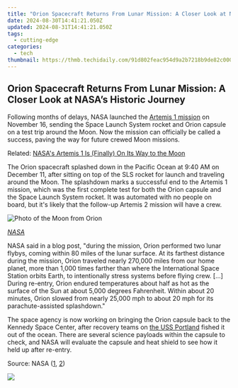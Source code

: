 ```yaml
---
title: "Orion Spacecraft Returns From Lunar Mission: A Closer Look at NASA’s Historic Journey"
date: 2024-08-30T14:41:21.050Z
updated: 2024-08-31T14:41:21.050Z
tags:
  - cutting-edge
categories:
  - tech
thumbnail: https://thmb.techidaily.com/91d802feac954d9a2b7218b9de82c000f339447018e6cb53073b6a41a90f92e5.jpg
---
```


## Orion Spacecraft Returns From Lunar Mission: A Closer Look at NASA’s Historic Journey

Following months of delays, NASA launched the [Artemis 1 mission](https://sim-unlock.techidaily.com/in-2024-tutorial-to-change-infinix-smart-7-hd-imei-without-root-a-comprehensive-guide-by-drfone-android/) on November 16, sending the Space Launch System rocket and Orion capsule on a test trip around the Moon. Now the mission can officially be called a success, paving the way for future crewed Moon missions.

Related: [NASA's Artemis 1 Is (Finally) On Its Way to the Moon](https://sim-unlock.techidaily.com/in-2024-tutorial-to-change-infinix-smart-7-hd-imei-without-root-a-comprehensive-guide-by-drfone-android/) 

 The Orion spacecraft splashed down in the Pacific Ocean at 9:40 AM on December 11, after sitting on top of the SLS rocket for launch and traveling around the Moon. The splashdown marks a successful end to the Artemis 1 mission, which was the first complete test for both the Orion capsule and the Space Launch System rocket. It was automated with no people on board, but it's likely that the follow-up Artemis 2 mission will have a crew.

![Photo of the Moon from Orion](https://static1.howtogeekimages.com/wordpress/wp-content/uploads/2022/12/FD-20-post-rpf-1024x572.png) 

_[NASA](https://blogs.nasa.gov/artemis/2022/12/05/artemis-i-flight-day-20-orion-conducts-return-powered-flyby/)_

 NASA said in a blog post, "during the mission, Orion performed two lunar flybys, coming within 80 miles of the lunar surface. At its farthest distance during the mission, Orion traveled nearly 270,000 miles from our home planet, more than 1,000 times farther than where the International Space Station orbits Earth, to intentionally stress systems before flying crew. \[...\] During re-entry, Orion endured temperatures about half as hot as the surface of the Sun at about 5,000 degrees Fahrenheit. Within about 20 minutes, Orion slowed from nearly 25,000 mph to about 20 mph for its parachute-assisted splashdown."

 The space agency is now working on bringing the Orion capsule back to the Kennedy Space Center, after recovery teams on [the USS Portland](https://en.wikipedia.org/wiki/USS%5FPortland%5F%28LPD-27%29) fished it out of the ocean. There are several science payloads within the capsule to check, and NASA will evaluate the capsule and heat shield to see how it held up after re-entry.

 Source: NASA ([1](https://www.nasa.gov/press-release/splashdown-nasa-s-orion-returns-to-earth-after-historic-moon-mission), [2](https://blogs.nasa.gov/artemis/2022/12/11/artemis-i-update-orion-secured-inside-uss-portland-ahead-of-return-to-shore/))

<ins class="adsbygoogle"
     style="display:block"
     data-ad-format="autorelaxed"
     data-ad-client="ca-pub-7571918770474297"
     data-ad-slot="1223367746"></ins>



<ins class="adsbygoogle"
     style="display:block"
     data-ad-client="ca-pub-7571918770474297"
     data-ad-slot="8358498916"
     data-ad-format="auto"
     data-full-width-responsive="true"></ins>



<!-- affiliate ads begin -->
<a href="https://shop.mondly.com/affiliate.php?ACCOUNT=ATISTUDI&AFFILIATE=108875&PATH=https%3A%2F%2Fwww.mondly.com%3FAFFILIATE%3D108875%26RESOURCE%3D%2BEducational%2B300x600%2B"><img src="https://secure.avangate.com/images/merchant/69c418c33ec2e1a4267fa9bb77fa1428/educational-300x600.gif" border="0"></a>
<!-- affiliate ads end -->